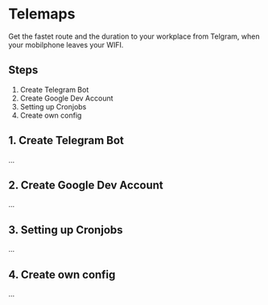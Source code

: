 # Telemaps
Get the fastet route and the duration to your workplace from Telgram, when your mobilphone leaves your WIFI.

## Steps
1. Create Telegram Bot 
2. Create Google Dev Account 
3. Setting up Cronjobs
4. Create own config


## 1. Create Telegram Bot
...
## 2. Create Google Dev Account
...
## 3. Setting up Cronjobs
...
## 4. Create own config
...



